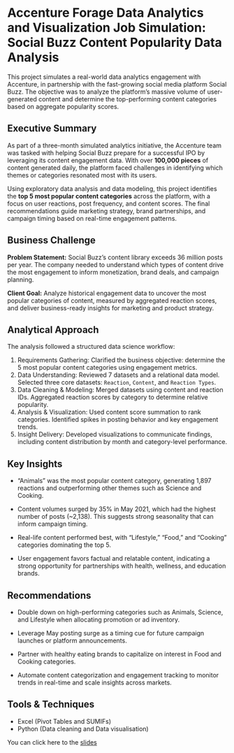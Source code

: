 # Accenture Forage Data Analytics and Visualization Job Simulation: Social Buzz Content Popularity Data Analysis 

This project simulates a real-world data analytics engagement with Accenture, in partnership with the fast-growing social media platform Social Buzz. The objective was to analyze the platform’s massive volume of user-generated content and determine the top-performing content categories based on aggregate popularity scores.

## Executive Summary

As part of a three-month simulated analytics initiative, the Accenture team was tasked with helping Social Buzz prepare for a successful IPO by leveraging its content engagement data. With over **100,000 pieces** of content generated daily, the platform faced challenges in identifying which themes or categories resonated most with its users.

Using exploratory data analysis and data modeling, this project identifies the **top 5 most popular content categories** across the platform, with a focus on user reactions, post frequency, and content scores. The final recommendations guide marketing strategy, brand partnerships, and campaign timing based on real-time engagement patterns.

## Business Challenge

**Problem Statement:**
Social Buzz’s content library exceeds 36 million posts per year. The company needed to understand which types of content drive the most engagement to inform monetization, brand deals, and campaign planning.

**Client Goal:**
Analyze historical engagement data to uncover the most popular categories of content, measured by aggregated reaction scores, and deliver business-ready insights for marketing and product strategy.

## Analytical Approach

The analysis followed a structured data science workflow:

1. Requirements Gathering: Clarified the business objective: determine the 5 most popular content categories using engagement metrics.
2. Data Understanding: Reviewed 7 datasets and a relational data model. Selected three core datasets: `Reaction`, `Content`, and `Reaction Types`.
3. Data Cleaning & Modeling: Merged datasets using content and reaction IDs. Aggregated reaction scores by category to determine relative popularity.
4. Analysis & Visualization: Used content score summation to rank categories. Identified spikes in posting behavior and key engagement trends.
5. Insight Delivery: Developed visualizations to communicate findings, including content distribution by month and category-level performance.

##  Key Insights

- “Animals” was the most popular content category, generating 1,897 reactions and outperforming other themes such as Science and Cooking.

- Content volumes surged by 35% in May 2021, which had the highest number of posts (~2,138). This suggests strong seasonality that can inform campaign timing.

- Real-life content performed best, with “Lifestyle,” “Food,” and “Cooking” categories dominating the top 5.

- User engagement favors factual and relatable content, indicating a strong opportunity for partnerships with health, wellness, and education brands.

## Recommendations

- Double down on high-performing categories such as Animals, Science, and Lifestyle when allocating promotion or ad inventory.

- Leverage May posting surge as a timing cue for future campaign launches or platform announcements.

- Partner with healthy eating brands to capitalize on interest in Food and Cooking categories.

- Automate content categorization and engagement tracking to monitor trends in real-time and scale insights across markets.

## Tools & Techniques

- Excel (Pivot Tables and SUMIFs)
- Python (Data cleaning and Data visualisation)

You can click here to the [slides]()


